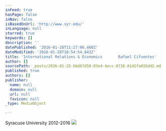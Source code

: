 ```yaml
---
inFeed: true
hasPage: false
inNav: false
isBasedOnUrl: 'http://www.syr.edu/'
inLanguage: null
starred: true
keywords: []
description: ''
datePublished: '2016-01-28T11:27:06.460Z'
dateModified: '2016-01-28T10:54:54.843Z'
title: 'International Relations & Economics       Rafael Cifuentes'
author: []
sourcePath: _posts/2016-01-25-6bd67d58-83e4-4ecc-8736-81d2fa826dd2.md
published: true
authors: []
publisher:
  name: null
  domain: null
  url: null
  favicon: null
_type: MediaObject

---
```

Syracuse University  2012-2016
![](https://s3-us-west-2.amazonaws.com/the-grid-img/p/16569618cefb0daa08f0748ded2ac6a28a3ad8b9.jpg)